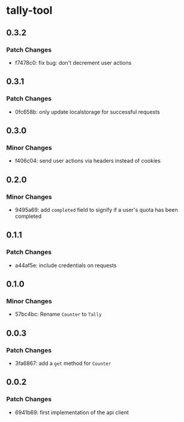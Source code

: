 # tally-tool

## 0.3.2

### Patch Changes

- f7478c0: fix bug: don't decrement user actions

## 0.3.1

### Patch Changes

- 0fc658b: only update localstorage for successful requests

## 0.3.0

### Minor Changes

- f406c04: send user actions via headers instead of cookies

## 0.2.0

### Minor Changes

- 9495a69: add `completed` field to signify if a user's quota has been completed

## 0.1.1

### Patch Changes

- a44af5e: include credentials on requests

## 0.1.0

### Minor Changes

- 57bc4bc: Rename `Counter` to `Tally`

## 0.0.3

### Patch Changes

- 3fa6867: add a `get` method for `Counter`

## 0.0.2

### Patch Changes

- 6941b69: first implementation of the api client
